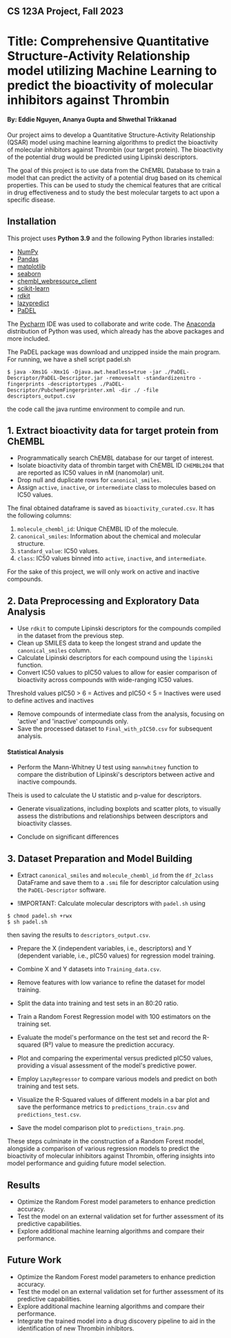 ## CS 123A Project, Fall 2023
# Title: Comprehensive Quantitative Structure-Activity Relationship model utilizing Machine Learning to predict the bioactivity of molecular inhibitors against Thrombin
#### By: Eddie Nguyen, Ananya Gupta and Shwethal Trikkanad

Our project aims to develop a Quantitative Structure-Activity Relationship (QSAR) model using machine learning algorithms to predict the bioactivity of molecular inhibitors against Thrombin (our target protein). The bioactivity of the potential drug would be predicted using Lipinski descriptors.

The goal of this project is to use data from the ChEMBL Database to train a model that can predict the activity of a potential drug based on its chemical properties. This can be used to study the chemical features that are critical in drug effectiveness and to study the best molecular targets to act upon a specific disease.

## Installation

This project uses **Python 3.9** and the following Python libraries installed:

- [NumPy](http://www.numpy.org/)
- [Pandas](http://pandas.pydata.org/)
- [matplotlib](http://matplotlib.org/)
- [seaborn](https://seaborn.pydata.org/)
- [chembl_webresource_client](https://github.com/chembl/chembl_webresource_client)
- [scikit-learn](http://scikit-learn.org/stable/)
- [rdkit](https://www.rdkit.org/)
- [lazypredict](https://lazypredict.readthedocs.io/en/latest/)
- [PaDEL](http://www.yapcwsoft.com/dd/padeldescriptor/)

The [Pycharm](https://www.jetbrains.com/pycharm/) IDE was used to collaborate and write code. The [Anaconda](https://www.anaconda.com/download/) distribution of Python was used, which already has the above packages and more included.

The PaDEL package was download and unzipped inside the main program. For running, we have a shell script padel.sh
```
$ java -Xms1G -Xmx1G -Djava.awt.headless=true -jar ./PaDEL-Descriptor/PaDEL-Descriptor.jar -removesalt -standardizenitro -fingerprints -descriptortypes ./PaDEL-Descriptor/PubchemFingerprinter.xml -dir ./ -file descriptors_output.csv
```
the code call the java runtime environment to compile and run.
## 1.  Extract bioactivity data for target protein from ChEMBL

- Programmatically search ChEMBL database for our target of interest.
- Isolate bioactivity data of thrombin target with ChEMBL ID `CHEMBL204` that are reported as IC50 values in nM (nanomolar) unit.
- Drop null and duplicate rows for `canonical_smiles`.
- Assign `active`, `inactive`, or `intermediate` class to molecules based on IC50 values.

The final obtained dataframe is saved as `bioactivity_curated.csv`. It has the following columns:  
1. `molecule_chembl_id`: Unique ChEMBL ID of the molecule.
2. `canonical_smiles`: Information about the chemical and molecular structure.
3. `standard_value`: IC50 values.
4. `class`: IC50 values binned into `active`, `inactive`, and `intermediate`.

For the sake of this project, we will only work on active and inactive compounds.

## 2.  Data Preprocessing and Exploratory Data Analysis

- Use `rdkit` to compute Lipinski descriptors for the compounds compiled in the dataset from the previous step.
- Clean up SMILES data to keep the longest strand and update the `canonical_smiles` column.
- Calculate Lipinski descriptors for each compound using the `lipinski` function.
- Convert IC50 values to pIC50 values to allow for easier comparison of bioactivity across compounds with wide-ranging IC50 values.

Threshold values pIC50 > 6 = Actives and pIC50 < 5 = Inactives were used to define actives and inactives  

- Remove compounds of intermediate class from the analysis, focusing on 'active' and 'inactive' compounds only.
- Save the processed dataset to `Final_with_pIC50.csv` for subsequent analysis.

#### Statistical Analysis

- Perform the Mann-Whitney U test using `mannwhitney` function  to compare the distribution of Lipinski's descriptors between active and inactive compounds.

Theis is used to calculate the U statistic and p-value for descriptors.

- Generate visualizations, including boxplots and scatter plots, to visually assess the distributions and relationships between descriptors and bioactivity classes.

- Conclude on significant differences  
## 3. Dataset Preparation and Model Building

- Extract `canonical_smiles` and `molecule_chembl_id` from the `df_2class` DataFrame and save them to a `.smi` file for descriptor calculation using the `PaDEL-Descriptor` software.

- !IMPORTANT: Calculate molecular descriptors with `padel.sh` using 
``` 
$ chmod padel.sh +rwx 
$ sh padel.sh
```
then saving the results to `descriptors_output.csv`.

- Prepare the X (independent variables, i.e., descriptors) and Y (dependent variable, i.e., pIC50 values) for regression model training.

- Combine X and Y datasets into `Training_data.csv`.

- Remove features with low variance to refine the dataset for model training.

- Split the data into training and test sets in an 80:20 ratio.

- Train a Random Forest Regression model with 100 estimators on the training set.

- Evaluate the model's performance on the test set and record the R-squared (R²) value to measure the prediction accuracy.

- Plot and comparing the experimental versus predicted pIC50 values, providing a visual assessment of the model's predictive power.

- Employ `LazyRegressor` to compare various models and predict on both training and test sets.

- Visualize the R-Squared values of different models in a bar plot and save the performance metrics to `predictions_train.csv` and `predictions_test.csv`.

- Save the model comparison plot to `predictions_train.png`.

These steps culminate in the construction of a Random Forest model, alongside a comparison of various regression models to predict the bioactivity of molecular inhibitors against Thrombin, offering insights into model performance and guiding future model selection.

## Results

- Optimize the Random Forest model parameters to enhance prediction accuracy.
- Test the model on an external validation set for further assessment of its predictive capabilities.
- Explore additional machine learning algorithms and compare their performance.

## Future Work

- Optimize the Random Forest model parameters to enhance prediction accuracy.
- Test the model on an external validation set for further assessment of its predictive capabilities.
- Explore additional machine learning algorithms and compare their performance.
- Integrate the trained model into a drug discovery pipeline to aid in the identification of new Thrombin inhibitors.


